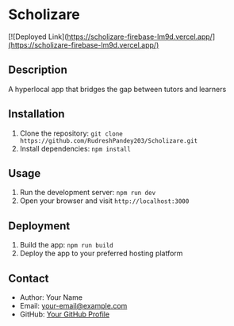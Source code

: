 # Scholizare

[![Deployed Link](https://scholizare-firebase-lm9d.vercel.app/](https://scholizare-firebase-lm9d.vercel.app/)

## Description

A hyperlocal app that bridges the gap between tutors and learners



## Installation

1. Clone the repository: `git clone https://github.com/RudreshPandey203/Scholizare.git`
2. Install dependencies: `npm install`

## Usage

1. Run the development server: `npm run dev`
2. Open your browser and visit `http://localhost:3000`

## Deployment

1. Build the app: `npm run build`
2. Deploy the app to your preferred hosting platform

<!-- ## Contributing

Contributions are welcome! Please follow the guidelines in [CONTRIBUTING.md](CONTRIBUTING.md).

## License

This project is licensed under the [MIT License](LICENSE). -->

## Contact

- Author: Your Name
- Email: your-email@example.com
- GitHub: [Your GitHub Profile](https://github.com/RudreshPandey203)
